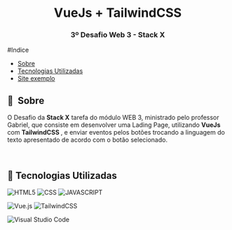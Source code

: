 <h1 align="center">VueJs + TailwindCSS</h1>
<h3 align="center">3º Desafio Web 3 - Stack X</h3>


  
</p>
#Indice

- [Sobre](#-sobre)
- [Tecnologias Utilizadas](#-tecnologias-utilizadas)
- [Site exemplo](https://desafio-stack-x-web3-vue.vercel.app/)

## 🔖&nbsp; Sobre


O Desafio da <strong>Stack X</strong>  tarefa do módulo WEB 3, ministrado pelo professor Gabriel, que consiste em desenvolver uma Lading Page, utilizando <strong>VueJs </strong> com <strong> TailwindCSS </strong>, e enviar eventos pelos botões trocando a linguagem do texto apresentado de acordo com o botão selecionado.


<br>

## 🚀 Tecnologias Utilizadas

![HTML5](https://img.shields.io/badge/HTML5-E34F26?style=for-the-badge&logo=html5&logoColor=white) ![CSS](https://img.shields.io/badge/CSS3-1572B6?style=for-the-badge&logo=css3&logoColor=white) ![JAVASCRIPT](https://img.shields.io/badge/JavaScript-F7DF1E?style=for-the-badge&logo=javascript&logoColor=black) 

![Vue.js](https://img.shields.io/badge/vuejs-%2335495e.svg?style=for-the-badge&logo=vuedotjs&logoColor=%234FC08D)  ![TailwindCSS](https://img.shields.io/badge/tailwindcss-%2338B2AC.svg?style=for-the-badge&logo=tailwind-css&logoColor=white)

![Visual Studio Code](https://img.shields.io/badge/Visual_Studio-5C2D91?style=for-the-badge&logo=visual%20studio&logoColor=white)



<br>




